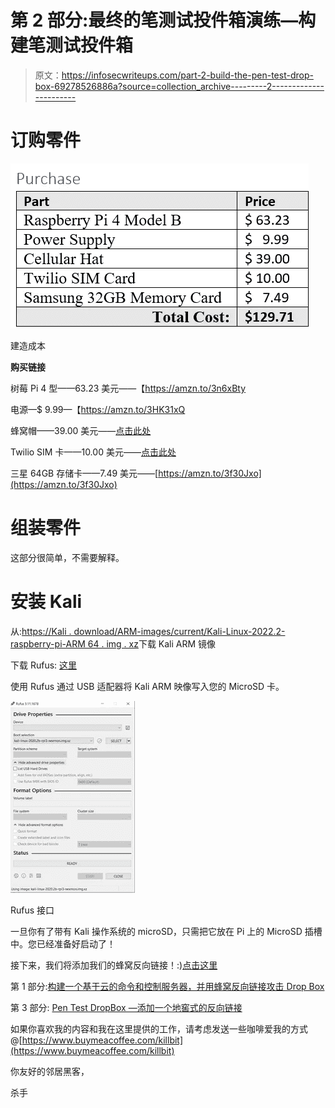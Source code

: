 # 第 2 部分:最终的笔测试投件箱演练—构建笔测试投件箱

> 原文：<https://infosecwriteups.com/part-2-build-the-pen-test-drop-box-69278526886a?source=collection_archive---------2----------------------->

# 订购零件

![](img/2eaa2b0b333567bad4ca3f1d6652abd2.png)

建造成本

**购买链接**

树莓 Pi 4 型——63.23 美元——【https://amzn.to/3n6xBty 

电源—$ 9.99—【https://amzn.to/3HK31xQ 

蜂窝帽——39.00 美元——[点击此处](https://sixfab.com/product/raspberry-pi-3g-4glte-base-shield-v2/)

Twilio SIM 卡——10.00 美元——[点击此处](https://www.twilio.com/wireless)

三星 64GB 存储卡——7.49 美元——[https://amzn.to/3f30Jxo](https://amzn.to/3f30Jxo)

# 组装零件

这部分很简单，不需要解释。

# 安装 Kali

从:[https://Kali . download/ARM-images/current/Kali-Linux-2022.2-raspberry-pi-ARM 64 . img . xz](https://kali.download/arm-images/current/kali-linux-2022.2-raspberry-pi-arm64.img.xz)下载 Kali ARM 镜像

下载 Rufus: [这里](https://rufus.ie/)

使用 Rufus 通过 USB 适配器将 Kali ARM 映像写入您的 MicroSD 卡。

![](img/8e071ad57623512d6b1f54ceb4aae435.png)

Rufus 接口

一旦你有了带有 Kali 操作系统的 microSD，只需把它放在 Pi 上的 MicroSD 插槽中。您已经准备好启动了！

接下来，我们将添加我们的蜂窝反向链接！:)[点击这里](https://killbit.medium.com/part-3-pen-test-dropbox-adding-a-cellar-backlink-8c8d5cfde667)

第 1 部分:[构建一个基于云的命令和控制服务器，并用蜂窝反向链接攻击 Drop Box](https://killbit.medium.com/part-1-build-a-cloud-based-command-and-control-server-and-attack-drop-box-with-a-cellular-b3e9e063dedd)

第 3 部分: [Pen Test DropBox —添加一个地窖式的反向链接](https://killbit.medium.com/part-3-pen-test-dropbox-adding-a-cellar-backlink-8c8d5cfde667)

如果你喜欢我的内容和我在这里提供的工作，请考虑发送一些咖啡爱我的方式@[https://www.buymeacoffee.com/killbit](https://www.buymeacoffee.com/killbit)

你友好的邻居黑客，

杀手
